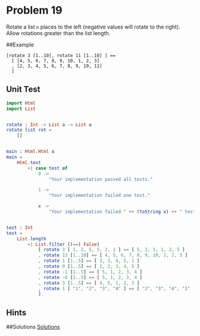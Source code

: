 # Problem 19

Rotate a list ```n``` places to the left (negative values will rotate to the right). Allow rotations greater than the list length. 

##Example
```
[rotate 3 [1..10], rotate 11 [1..10] ] == 
  [ [4, 5, 6, 7, 8, 9, 10, 1, 2, 3]
  , [2, 3, 4, 5, 6, 7, 8, 9, 10, 11]
  ]
```

## Unit Test
```elm
import Html
import List


rotate : Int -> List a -> List a
rotate list rot =
    []


main : Html.Html a
main =
    Html.text
        <| case test of
            0 ->
                "Your implementation passed all tests."

            1 ->
                "Your implementation failed one test."

            x ->
                "Your implementation failed " ++ (toString x) ++ " tests."


test : Int
test =
    List.length
        <| List.filter ((==) False)
            [ rotate 3 [ 1, 2, 5, 5, 2, 1 ] == [ 5, 2, 1, 1, 2, 5 ]
            , rotate 13 [1..10] == [ 4, 5, 6, 7, 8, 9, 10, 1, 2, 3 ]
            , rotate 1 [1..5] == [ 2, 3, 4, 5, 1 ]
            , rotate 0 [1..5] == [ 1, 2, 3, 4, 5 ]
            , rotate -1 [1..5] == [ 5, 1, 2, 3, 4 ]
            , rotate -6 [1..5] == [ 5, 1, 2, 3, 4 ]
            , rotate 3 [1..5] == [ 4, 5, 1, 2, 3 ]
            , rotate 1 [ "1", "2", "3", "4" ] == [ "2", "3", "4", "1" ]
            ]
```

## Hints

##Solutions 
[Solutions](../s/s19.md)